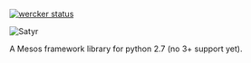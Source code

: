 [![wercker status](https://app.wercker.com/status/25bca971a146a73c1e96e35ec13f26d5/s "wercker status")](https://app.wercker.com/project/bykey/25bca971a146a73c1e96e35ec13f26d5)

![Satyr](http://uploads3.wikiart.org/images/jacob-jordaens/bust-of-satyr-1621.jpg!Blog.jpg)

A Mesos framework library for python 2.7 (no 3+ support yet).
